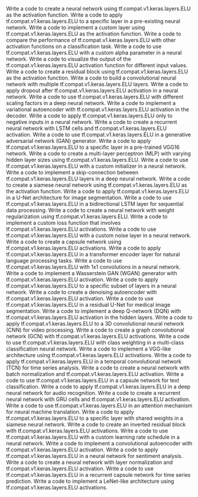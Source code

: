Write a code to create a neural network using tf.compat.v1.keras.layers.ELU as the activation function.
Write a code to apply tf.compat.v1.keras.layers.ELU to a specific layer in a pre-existing neural network.
Write a code to implement a custom layer using tf.compat.v1.keras.layers.ELU as the activation function.
Write a code to compare the performance of tf.compat.v1.keras.layers.ELU with other activation functions on a classification task.
Write a code to use tf.compat.v1.keras.layers.ELU with a custom alpha parameter in a neural network.
Write a code to visualize the output of the tf.compat.v1.keras.layers.ELU activation function for different input values.
Write a code to create a residual block using tf.compat.v1.keras.layers.ELU as the activation function.
Write a code to build a convolutional neural network with multiple tf.compat.v1.keras.layers.ELU layers.
Write a code to apply dropout after tf.compat.v1.keras.layers.ELU activation in a neural network.
Write a code to use tf.compat.v1.keras.layers.ELU with different scaling factors in a deep neural network.
Write a code to implement a variational autoencoder with tf.compat.v1.keras.layers.ELU activation in the decoder.
Write a code to apply tf.compat.v1.keras.layers.ELU only to negative inputs in a neural network.
Write a code to create a recurrent neural network with LSTM cells and tf.compat.v1.keras.layers.ELU activation.
Write a code to use tf.compat.v1.keras.layers.ELU in a generative adversarial network (GAN) generator.
Write a code to apply tf.compat.v1.keras.layers.ELU to a specific layer in a pre-trained VGG16 network.
Write a code to create a multi-layer perceptron (MLP) with varying hidden layer sizes using tf.compat.v1.keras.layers.ELU.
Write a code to use tf.compat.v1.keras.layers.ELU with a custom initializer in a neural network.
Write a code to implement a skip-connection between tf.compat.v1.keras.layers.ELU layers in a deep neural network.
Write a code to create a siamese neural network using tf.compat.v1.keras.layers.ELU as the activation function.
Write a code to apply tf.compat.v1.keras.layers.ELU in a U-Net architecture for image segmentation.
Write a code to use tf.compat.v1.keras.layers.ELU in a bidirectional LSTM layer for sequential data processing.
Write a code to create a neural network with weight regularization using tf.compat.v1.keras.layers.ELU.
Write a code to implement a custom loss function that involves tf.compat.v1.keras.layers.ELU activations.
Write a code to use tf.compat.v1.keras.layers.ELU with a custom noise layer in a neural network.
Write a code to create a capsule network using tf.compat.v1.keras.layers.ELU activations.
Write a code to apply tf.compat.v1.keras.layers.ELU in a transformer encoder layer for natural language processing tasks.
Write a code to use tf.compat.v1.keras.layers.ELU with 1x1 convolutions in a neural network.
Write a code to implement a Wasserstein GAN (WGAN) generator with tf.compat.v1.keras.layers.ELU activation.
Write a code to apply tf.compat.v1.keras.layers.ELU to a specific subset of layers in a neural network.
Write a code to create a denoising autoencoder with tf.compat.v1.keras.layers.ELU activation.
Write a code to use tf.compat.v1.keras.layers.ELU in a residual U-Net for medical image segmentation.
Write a code to implement a deep Q-network (DQN) with tf.compat.v1.keras.layers.ELU activation in the hidden layers.
Write a code to apply tf.compat.v1.keras.layers.ELU to a 3D convolutional neural network (CNN) for video processing.
Write a code to create a graph convolutional network (GCN) with tf.compat.v1.keras.layers.ELU activations.
Write a code to use tf.compat.v1.keras.layers.ELU with class weighting in a multi-class classification neural network.
Write a code to implement a VGG-like architecture using tf.compat.v1.keras.layers.ELU activations.
Write a code to apply tf.compat.v1.keras.layers.ELU in a temporal convolutional network (TCN) for time series analysis.
Write a code to create a neural network with batch normalization and tf.compat.v1.keras.layers.ELU activation.
Write a code to use tf.compat.v1.keras.layers.ELU in a capsule network for text classification.
Write a code to apply tf.compat.v1.keras.layers.ELU in a deep neural network for audio recognition.
Write a code to create a recurrent neural network with GRU cells and tf.compat.v1.keras.layers.ELU activation.
Write a code to use tf.compat.v1.keras.layers.ELU in an attention mechanism for neural machine translation.
Write a code to apply tf.compat.v1.keras.layers.ELU to a specific layer with shared weights in a siamese neural network.
Write a code to create an inverted residual block with tf.compat.v1.keras.layers.ELU activations.
Write a code to use tf.compat.v1.keras.layers.ELU with a custom learning rate schedule in a neural network.
Write a code to implement a convolutional autoencoder with tf.compat.v1.keras.layers.ELU activation.
Write a code to apply tf.compat.v1.keras.layers.ELU in a neural network for sentiment analysis.
Write a code to create a neural network with layer normalization and tf.compat.v1.keras.layers.ELU activation.
Write a code to use tf.compat.v1.keras.layers.ELU in a recurrent capsule network for time series prediction.
Write a code to implement a LeNet-like architecture using tf.compat.v1.keras.layers.ELU activations.